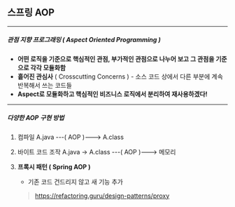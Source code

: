 ## 스프링 AOP

----

##### 관점 지향 프로그래밍 ( Aspect Oriented Programming )

- **어떤 로직을 기준으로 핵심적인 관점, 부가적인 관점으로 나누어 보고 그 관점을 기준으로 각각 모듈화함**
- **흩어진 관심사** ( Crosscutting Concerns ) - 소스 코드 상에서 다른 부분에 계속 반복해서 쓰는 코드들
- **Aspect로 모듈화하고 핵심적인 비즈니스 로직에서 분리하여 재사용하겠다!**

----

##### 다양한 AOP 구현 방법

1. 컴파일 A.java ---( AOP )---> A.class

2. 바이트 코드 조작 A.java -> A.class ---( AOP )---> 메모리

3. **프록시 패턴 ( Spring AOP )** 
   
   - 기존 코드 건드리지 않고 새 기능 추가
   
   > https://refactoring.guru/design-patterns/proxy
